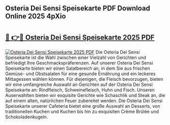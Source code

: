 ## Osteria Dei Sensi Speisekarte PDF Download Online 2025 4pXio

# <h2><a href="http://gc8g08.nevu.top/?p=Osteria+Dei+Sensi+Speisekarte">🔗 👉🔴 Osteria Dei Sensi Speisekarte 2025 PDF</a></h2>

[![Osteria Dei Sensi Speisekarte 2025 PDF](https://i.imgur.com/dBaPXMq.png)](http://gc8g08.nevu.top/?p=Osteria+Dei+Sensi+Speisekarte)
Die Osteria Dei Sensi Speisekarte ist die Wahl zwischen einer Vielzahl von Gerichten und befriedigt Ihre Geschmackspräferenzen. Auf unserer Osteria Dei Sensi Speisekarte bieten wir einen Salatbereich an, in dem Sie aus frischen Gemüse- und Obstsalaten für eine gesunde Ernährung und ein leckeres Mittagessen wählen können. Für diejenigen, die Fleisch bevorzugen, bieten wir eine umfangreiche Auswahl an Gerichten auf der Osteria Dei Sensi Speisekarte an: Rindfleisch, Schweinefleisch, Huhn und Fisch. Unseren Auserwählten bieten wir exquisite Gerichte wie Schaschlik und Steak an, die auf einem alten, natürlichen Feuer zubereitet werden. Die Osteria Dei Sensi Speisekarte unserer Cafeteria bietet eine große Auswahl an Desserts, von traditionellen Kuchen und Kuchen bis hin zu exquisiten Crème Brûlée und Schokoladenkugeln.
